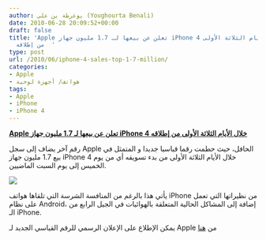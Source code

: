 ```yaml
---
author: يوغرطة بن علي (Youghourta Benali)
date: 2010-06-28 20:09:52+00:00
draft: false
title: 'Apple تعلن عن بيعها لـ 1.7 مليون جهاز iPhone 4 خلال الأيام الثلاثة الأولى
  من إطلاقه  '
type: post
url: /2010/06/iphone-4-sales-top-1-7-million/
categories:
- Apple
- هواتف/ أجهزة لوحية
tags:
- Apple
- iPhone
- iPhone 4
---
```


**[Apple تعلن عن بيعها لـ 1.7 مليون جهاز iPhone 4 خلال الأيام الثلاثة الأولى من إطلاقه](http://www.it-scoop.com/2010/06/iPhone-4-Sales-Top-1-7-Million)**




رقم آخر يضاف إلى سجل Apple الحافل، حيث حطمت رقما قياسيا جديدا و المتمثل في بيع 1.7 مليون جهاز iPhone 4 خلال الأيام الثلاثة الأولى من بدء تسويقه أي من يوم الخميس إلى يوم السبت الماضيين.




[![](http://www.it-scoop.com/wp-content/uploads/2010/06/iPhone-4.jpg)
](http://www.it-scoop.com/2010/06/iPhone-4-Sales-Top-1-7-Million)


يأتي هذا بالرغم من المنافسة الشرسة التي تلقاها هواتف iPhone من نظيراتها التي تعمل على نظام Android، إضافة إلى المشاكل الحالية المتعلقة بالهوائيات في الجيل الرابع من الـ iPhone.

يمكن الإطلاع على الإعلان الرسمي للرقم القياسي الجديد لـ Apple من [هنا](http://www.apple.com/pr/library/2010/06/28iphone.html)
